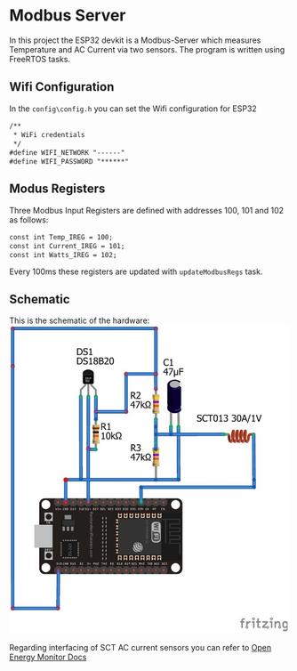 # Modbus Server
In this project the ESP32 devkit is a Modbus-Server which measures Temperature and AC Current via two sensors. The program is written using FreeRTOS tasks.

## Wifi Configuration
In the `config\config.h` you can set the Wifi configuration for ESP32   
```
/**
 * WiFi credentials   
 */
#define WIFI_NETWORK "------"
#define WIFI_PASSWORD "******"
```

## Modus Registers
Three Modbus Input Registers are defined with addresses 100, 101 and 102 as follows:   
```
const int Temp_IREG = 100;
const int Current_IREG = 101;
const int Watts_IREG = 102;
```
Every 100ms these registers are updated with `updateModbusRegs` task.   


## Schematic
This is the schematic of the hardware:   
![Schematic of ESP32 with SCT013 and DS18B20](https://github.com/h4med/ESP32-ModubsServer-FREERTOS/blob/main/Docs/ESP32_SCT013_DS18B20.jpg)    

Regarding interfacing of SCT AC current sensors you can refer to [Open Energy Monitor Docs](https://docs.openenergymonitor.org/electricity-monitoring/ct-sensors/interface-with-arduino.html)   
